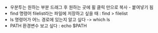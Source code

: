 - 우분투는 원하는 부분 드래그 후 원하는 곳에 휠 클릭 만으로 복사 - 붙여넣기 됨
- find 명령어 filelist라는 파일에 저장하고 싶을 때 : find > filelist
- ls 명령어가 어느 경로에 있는지 알고 싶다 -> which ls
- PATH 환경변수 보고 싶다 : echo $PATH
<!--stackedit_data:
eyJoaXN0b3J5IjpbMTIyNjk3ODgzMl19
-->